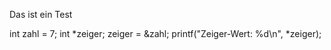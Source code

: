 Das ist ein Test





int zahl = 7;
int *zeiger;
zeiger = &zahl;
printf("Zeiger-Wert: %d\n", *zeiger);
